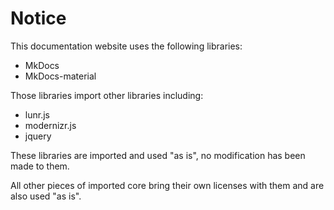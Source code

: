 # Notice

This documentation website uses the following libraries:

- MkDocs
- MkDocs-material

Those libraries import other libraries including:

- lunr.js
- modernizr.js
- jquery

These libraries are imported and used "as is", no modification has been made to them.

All other pieces of imported core bring their own licenses with them and are also used "as is".
